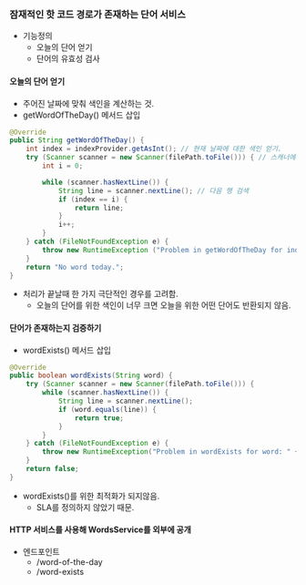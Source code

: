 ### 잠재적인 핫 코드 경로가 존재하는 단어 서비스
* 기능정의
  * 오늘의 단어 얻기
  * 단어의 유효성 검사
#### 오늘의 단어 얻기
* 주어진 날짜에 맞춰 색인을 계산하는 것.
* getWordOfTheDay() 메서드 삽입
```java
@Override
public String getWordOfTheDay() {
    int index = indexProvider.getAsInt(); // 현재 날짜에 대한 색인 얻기.
    try (Scanner scanner = new Scanner(filePath.toFile())) { // 스캐너에게 사전 파일의 위치 제공
        int i = 0;

        while (scanner.hasNextLine()) {
            String line = scanner.nextLine(); // 다음 행 검색
            if (index == i) {
                return line;
            }
            i++;
        }
    } catch (FileNotFoundException e) {
        throw new RuntimeException ("Problem in getWordOfTheDay for index: " + filePath, e);
    }
    return "No word today.";
}
```
* 처리가 끝날때 한 가지 극단적인 경우를 고려함.
  * 오늘의 단어를 위한 색인이 너무 크면 오늘을 위한 어떤 단어도 반환되지 않음.

#### 단어가 존재하는지 검증하기
* wordExists() 메서드 삽입
```java
@Override
public boolean wordExists(String word) {
    try (Scanner scanner = new Scanner(filePath.toFile())) {
        while (scanner.hasNextLine()) {
            String line = scanner.nextLine();
            if (word.equals(line)) {
                return true;
            }
        }
    } catch (FileNotFoundException e) {
        throw new RuntimeException("Problem in wordExists for word: " + word, e);
    }
    return false;
}
```

* wordExists()를 위한 최적화가 되지않음.
  * SLA를 정의하지 않았기 때문.

#### HTTP 서비스를 사용해 WordsService를 외부에 공개
* 엔드포인트
  * /word-of-the-day
  * /word-exists
